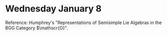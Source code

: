 # Wednesday January 8

Reference:
Humphrey's "Representations of Semisimple Lie Algebras in the BGG Category $\mathscr{O}".


